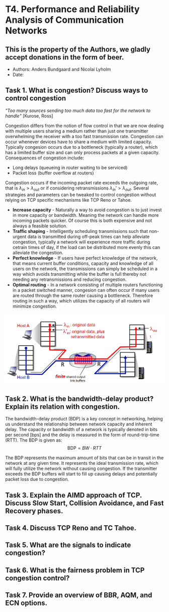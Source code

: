 # T4. Performance and Reliability Analysis of Communication Networks
## This is the property of the Authors, we gladly accept donations in the form of beer.
- Authors: Anders Bundgaard and Nicolai Lyholm  
- Date: 

## Task 1. What is congestion? Discuss ways to control congestion
*"Too many sources sending too much data too fast for the network to handle"* [Kurose, Ross]

Congestion differs from the notion of flow control in that we are now dealing with multiple users sharing a medium rather than just one transmitter overwhelming the receiver with a too fast transmission rate. Congestion can occur whenever devices have to share a medium with limited capacity. Typically congesion occurs due to a bottleneck (typically a router), which has a limited buffer size and can only process packets at a given capacity. Consequences of congestion include:
* Long delays (queueing in router waiting to be serviced)
* Packet loss (buffer overflow at routers)

Congestion occurs if the incoming packet rate exceeds the outgoing rate, that is $\lambda_{in}>\lambda_{out}$ or if considering retransmissions $\lambda_{in}'>\lambda_{out}$. Several strategies and parameters can be tweaked to control congestion without relying on TCP specific mechanisms like TCP Reno or Tahoe.
* **Increase capacity** - Naturally a way to avoid congestion is to just invest in more capacity or bandwidth. Meaning the network can handle more incoming packets quicker. Of course this is both expensive and not always a feasible solution.
* **Traffic shaping** - Intelligently scheduling transmissions such that non-urgent data is transmitted during off-peak times can help alleviate congestion, typically a network will experience more traffic during cetrain times of day, if the load can be distributed more evenly this can alleviate the congestion.
* **Perfect knowledge** - If users have perfect knowledge of the network, that means current buffer conditions, capacity and knowledge of all users on the network, the transmissions can simply be scheduled in a way which avoids transmitting while the buffer is full thereby not needing any retransmissions and reducing congestion.
* **Optimal routing** - In a network consisting of multiple routers functioning in a packet switched manner, congesion can often occur if many users are routed through the same router causing a bottleneck. Therefore routing in such a way, which utilizes the capacity of all routers will minimize congestion.

![alt text](Congestion_system.png)

## Task 2. What is the bandwidth-delay product? Explain its relation with congestion.
The bandwidth-delay product (BDP) is a key concept in networking, helping us understand the relationship between network capacity and inherent delay. The capacity or bandwidth of a network is typically denoted in bits per second [bps] and the delay is measured in the form of round-trip-time (RTT). The BDP is given as:
$$ \textrm{BDP} = BW\cdot RTT$$

The BDP represents the maximum amount of bits that can be in transit in the network at any given time. It represents the ideal transmission rate, which will fully utilize the network without causing congestion. If the transmitter exceeds the BDP buffers will start to fill up causing delays and potentially packet loss due to congestion.

## Task 3. Explain the AIMD approach of TCP. Discuss Slow Start, Collision Avoidance, and Fast Recovery phases.

## Task 4. Discuss TCP Reno and TC Tahoe.

## Task 5. What are the signals to indicate congestion?

## Task 6. What is the fairness problem in TCP congestion control?

## Task 7. Provide an overview of BBR, AQM, and ECN options.